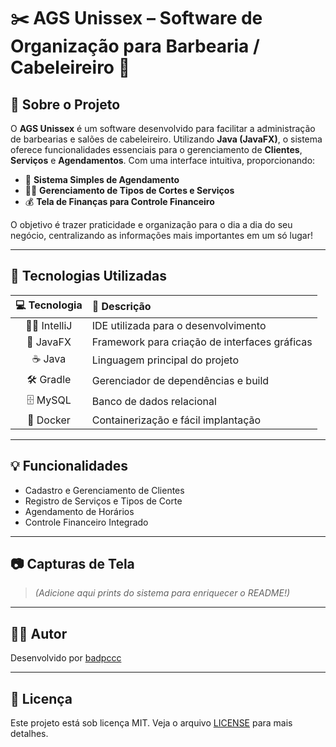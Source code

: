 # ✂️ AGS Unissex – Software de Organização para Barbearia / Cabeleireiro 💈

## 📖 Sobre o Projeto

O **AGS Unissex** é um software desenvolvido para facilitar a administração de barbearias e salões de cabeleireiro. Utilizando **Java (JavaFX)**, o sistema oferece funcionalidades essenciais para o gerenciamento de **Clientes**, **Serviços** e **Agendamentos**. Com uma interface intuitiva, proporcionando:

- 📅 **Sistema Simples de Agendamento**
- 💇‍♂️ **Gerenciamento de Tipos de Cortes e Serviços**
- 💰 **Tela de Finanças para Controle Financeiro**

O objetivo é trazer praticidade e organização para o dia a dia do seu negócio, centralizando as informações mais importantes em um só lugar!

---

## 🚀 Tecnologias Utilizadas

| 💻 Tecnologia  | 📝 Descrição                                  |
|:--------------:|:---------------------------------------------|
| 🧑‍💻 IntelliJ  | IDE utilizada para o desenvolvimento         |
| 🎨 JavaFX      | Framework para criação de interfaces gráficas |
| ☕ Java         | Linguagem principal do projeto                |
| 🛠️ Gradle      | Gerenciador de dependências e build           |
| 🗄️ MySQL       | Banco de dados relacional                     |
| 🐳 Docker      | Containerização e fácil implantação           |

---

## 💡 Funcionalidades

- Cadastro e Gerenciamento de Clientes
- Registro de Serviços e Tipos de Corte
- Agendamento de Horários
- Controle Financeiro Integrado

---

## 📷 Capturas de Tela

> *(Adicione aqui prints do sistema para enriquecer o README!)*

---

## 👨‍💻 Autor

Desenvolvido por [badpccc](https://github.com/badpccc)

---

## 📝 Licença

Este projeto está sob licença MIT. Veja o arquivo [LICENSE](LICENSE) para mais detalhes.
